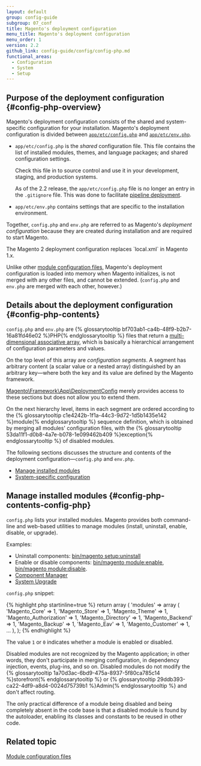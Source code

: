 ```yaml
---
layout: default
group: config-guide
subgroup: 07_conf
title: Magento's deployment configuration
menu_title: Magento's deployment configuration
menu_order: 1
version: 2.2
github_link: config-guide/config/config-php.md
functional_areas:
  - Configuration
  - System
  - Setup
---
```


## Purpose of the deployment configuration {#config-php-overview}

Magento's deployment configuration consists of the shared and system-specific configuration for your installation. Magento's deployment configuration is divided between [`app/etc/config.php`][config-php] and [`app/etc/env.php`][env-php].

* `app/etc/config.php` is the _shared_ configuration file.
  This file contains the list of installed modules, themes, and language packages; and shared configuration settings.

  Check this file in to source control and use it in your development, staging, and production systems.

  As of the 2.2 release, the `app/etc/config.php` file is no longer an entry in the `.gitignore` file.
  This was done to facilitate [pipeline deployment][pipeline-deployment].

* `app/etc/env.php` contains settings that are specific to the installation environment.

Together, `config.php` and `env.php` are referred to as Magento's _deployment configuration_ because they are created during installation and are required to start Magento.

<div class="bs-callout bs-callout-info" id="info" markdown="1">
The Magento 2 deployment configuration replaces `local.xml` in Magento 1.x.
</div>

Unlike other [module configuration files]({{page.baseurl}}config-guide/config/config-files.html), Magento's deployment configuration is loaded into memory when Magento initializes, is not merged with any other files, and cannot be extended. (`config.php` and `env.php` are merged with each other, however.)

## Details about the deployment configuration {#config-php-contents}
`config.php` and `env.php` are {% glossarytooltip bf703ab1-ca4b-48f9-b2b7-16a81fd46e02 %}PHP{% endglossarytooltip %} files that return a <a href="http://www.w3schools.com/php/php_arrays.asp" target="_blank">multi-dimensional associative array</a>, which is basically a hierarchical arrangement of configuration parameters and values.

On the top level of this array are *configuration segments*. A segment has arbitrary content (a scalar value or a nested array) distinguished by an arbitrary key&mdash;where both the key and its value are defined by the Magento framework.

<a href="{{ site.mage2200url }}lib/internal/Magento/Framework/App/DeploymentConfig.php" target="_blank">Magento\Framework\App\DeploymentConfig</a> merely provides access to these sections but does not allow you to extend them.

On the next hierarchy level, items in each segment are ordered according to the {% glossarytooltip c1e4242b-1f1a-44c3-9d72-1d5b1435e142 %}module{% endglossarytooltip %} sequence definition, which is obtained by merging all modules' configuration files, with the {% glossarytooltip 53da11f1-d0b8-4a7e-b078-1e099462b409 %}exception{% endglossarytooltip %} of disabled modules.

The following sections discusses the structure and contents of the deployment configuration&mdash;`config.php` and `env.php`.

* <a href="#config-php-contents-config-php">Manage installed modules</a>
* <a href="{{page.baseurl}}config-guide/cli/config-cli-subcommands-config-mgmt-export.html#app-etc-env-php">System-specific configuration</a>

## Manage installed modules {#config-php-contents-config-php}
`config.php` lists your installed modules. Magento provides both command-line and web-based utilities to manage modules (install, uninstall, enable, disable, or upgrade).

Examples:

* Uninstall components: <a href="{{page.baseurl}}install-gde/install/cli/install-cli-uninstall.html">bin/magento setup:uninstall</a>
* Enable or disable components: <a href="{{page.baseurl}}install-gde/install/cli/install-cli-subcommands-enable.html#instgde-cli-subcommands-enable-disable">bin/magento module:enable</a>, <a href="{{page.baseurl}}install-gde/install/cli/install-cli-subcommands-enable.html#instgde-cli-subcommands-enable-disable">bin/magento module:disable</a>.
* [Component Manager]({{page.baseurl}}comp-mgr/module-man/compman-start.html)
* [System Upgrade]({{page.baseurl}}comp-mgr/upgrader/upgrade-start.html)

`config.php` snippet:

{% highlight php startinline=true %}
return array (
  'modules' =>
  array (
    'Magento_Core' => 1,
    'Magento_Store' => 1,
    'Magento_Theme' => 1,
    'Magento_Authorization' => 1,
    'Magento_Directory' => 1,
    'Magento_Backend' => 1,
    'Magento_Backup' => 1,
    'Magento_Eav' => 1,
    'Magento_Customer' => 1,
...
  ),
);
{% endhighlight %}

The value `1` or `0` indicates whether a module is enabled or disabled.

Disabled modules are not recognized by the Magento application; in other words, they don't participate in merging configuration, in dependency injection, events, plug-ins, and so on. Disabled modules do not modify the {% glossarytooltip 1a70d3ac-6bd9-475a-8937-5f80ca785c14 %}storefront{% endglossarytooltip %} or {% glossarytooltip 29ddb393-ca22-4df9-a8d4-0024d75739b1 %}Admin{% endglossarytooltip %} and don't affect routing.

The only practical difference of a module being disabled and being completely absent in the code base is that a disabled module is found by the autoloader, enabling its classes and constants to be reused in other code.

## Related topic
<a href="{{page.baseurl}}config-guide/config/config-files.html">Module configuration files</a>

[config-php]: {{page.baseurl}}config-guide/prod/config-reference-configphp.html
[env-php]: {{page.baseurl}}config-guide/prod/config-reference-envphp.html
[pipeline-deployment]: {{page.baseurl}}config-guide/deployment/
